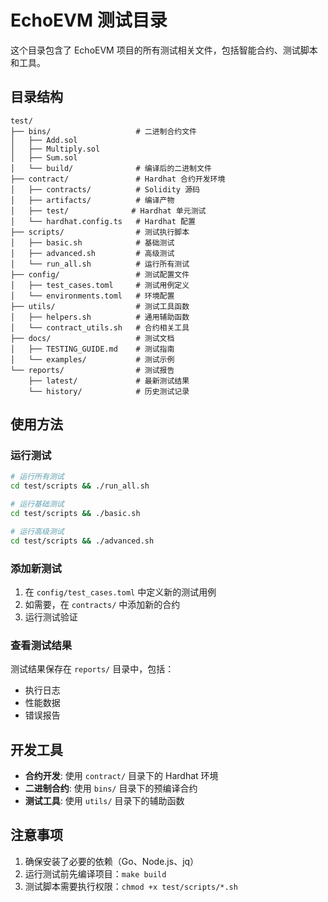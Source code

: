 # EchoEVM 测试目录

这个目录包含了 EchoEVM 项目的所有测试相关文件，包括智能合约、测试脚本和工具。

## 目录结构

```
test/
├── bins/                   # 二进制合约文件
│   ├── Add.sol
│   ├── Multiply.sol
│   ├── Sum.sol
│   └── build/              # 编译后的二进制文件
├── contract/               # Hardhat 合约开发环境
│   ├── contracts/          # Solidity 源码
│   ├── artifacts/          # 编译产物
│   ├── test/              # Hardhat 单元测试
│   └── hardhat.config.ts   # Hardhat 配置
├── scripts/                # 测试执行脚本
│   ├── basic.sh            # 基础测试
│   ├── advanced.sh         # 高级测试
│   └── run_all.sh          # 运行所有测试
├── config/                 # 测试配置文件
│   ├── test_cases.toml     # 测试用例定义
│   └── environments.toml   # 环境配置
├── utils/                  # 测试工具函数
│   ├── helpers.sh          # 通用辅助函数
│   └── contract_utils.sh   # 合约相关工具
├── docs/                   # 测试文档
│   ├── TESTING_GUIDE.md    # 测试指南
│   └── examples/           # 测试示例
└── reports/                # 测试报告
    ├── latest/             # 最新测试结果
    └── history/            # 历史测试记录
```

## 使用方法

### 运行测试
```bash
# 运行所有测试
cd test/scripts && ./run_all.sh

# 运行基础测试
cd test/scripts && ./basic.sh

# 运行高级测试
cd test/scripts && ./advanced.sh
```

### 添加新测试
1. 在 `config/test_cases.toml` 中定义新的测试用例
2. 如需要，在 `contracts/` 中添加新的合约
3. 运行测试验证

### 查看测试结果
测试结果保存在 `reports/` 目录中，包括：
- 执行日志
- 性能数据
- 错误报告

## 开发工具

- **合约开发**: 使用 `contract/` 目录下的 Hardhat 环境
- **二进制合约**: 使用 `bins/` 目录下的预编译合约
- **测试工具**: 使用 `utils/` 目录下的辅助函数

## 注意事项

1. 确保安装了必要的依赖（Go、Node.js、jq）
2. 运行测试前先编译项目：`make build`
3. 测试脚本需要执行权限：`chmod +x test/scripts/*.sh`
